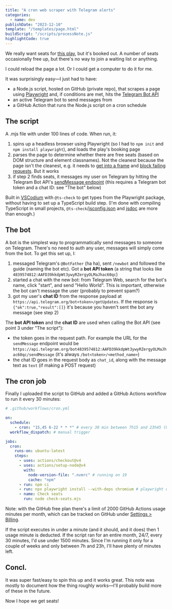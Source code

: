 ```yaml
---
title: "A cron web scraper with Telegram alerts"
categories:
  - name: dev
publishDate: "2023-12-10"
template: "/templates/page.html"
buildScript: "/scripts/processNote.js"
highlightCode: true
---
```


We really want seats for [this play](https://theatredecarouge.ch/spectacle/lusage-du-monde/), but it's booked out. A number of seats occasionally free up, but there's no way to join a waiting list or anything.

I could reload the page a lot. Or I could get a computer to do it for me.

It was surprisingly easy—I just had to have:

- a Node.js script, hosted on GitHub (private repo), that scrapes a page using [Playwright](https://github.com/microsoft/playwright) and, if conditions are met, hits the [Telegram Bot API](https://core.telegram.org/bots/api)
- an active Telegram bot to send messages from
- a GitHub Action that runs the Node.js script on a cron schedule

## The script

A .mjs file with under 100 lines of code. When run, it:

1. spins up a headless browser using Playwright (so I had to `npm init` and `npm install playwright`), and loads the play's booking page
2. parses the page to determine whether there are free seats (based on DOM structure and element classnames). Not the cleanest because the page isn't the cleanest, e.g. it needs to [get into a frame](https://playwright.dev/docs/api/class-elementhandle#element-handle-content-frame) and [block failing requests](https://playwright.dev/docs/network#abort-requests). But it works
3. if step 2 finds seats, it messages my user on Telegram by hitting the Telegram Bot API's [sendMessage endpoint](https://core.telegram.org/bots/api#sendmessage) (this requires a Telegram bot token and a chat ID: see "The bot" below)

Built in [VSCodium](https://github.com/VSCodium/vscodium) with `@ts-check` to get types from the Playwright package, without having to set up a TypeScript build step. (I'm done with compiling TypeScript in small projects, `@ts-check`/[jsconfig.json](https://www.typescriptlang.org/docs/handbook/tsconfig-json.html) and [jsdoc](https://www.typescriptlang.org/docs/handbook/jsdoc-supported-types.html) are more than enough.)

## The bot

A bot is the simplest way to programmatically send messages to someone on Telegram. There's no need to auth any user, messages will simply come from the bot. To get this set up, I:

1. messaged Telegram's `@BotFather` (ha ha), sent `/newbot` and followed the guide (naming the bot etc). Got a **bot API token** (a string that looks like `4839574812:AAFD39kkdpWt3ywyRZergyOLMaJhac60qc`)
2. started a chat with the new bot: from Telegram Web, search for the bot's name, click "start", and send "Hello World". This is important, otherwise the bot can't message the user (probably to prevent spam?)
3. got my user's **chat ID** from the response payload at `https://api.telegram.org/bot<token>/getUpdates`. If the response is `{"ok":true,"result":[]}` it's because you haven't sent the bot any message (see step 2)

The **bot API token** and the **chat ID** are used when calling the Bot API (see point 3 under "The script"):

- the token goes in the request path. For example the URL for the `sendMessage` endpoint would be `https://api.telegram.org/bot4839574812:AAFD39kkdpWt3ywyRZergyOLMaJhac60qc/sendMessage` (it's always `/bot<token>/<method_name>`)
- the chat ID goes in the request body as `chat_id`, along with the message text as `text` (if making a POST request)

## The cron job

Finally I uploaded the script to GitHub and added a GitHub Actions workflow to run it every 30 minutes:

```yml
# .github/workflows/cron.yml

on:
  schedule:
    - cron: "15,45 6-22 * * *" # every 30 min between 7h15 and 23h45 (UTC+1)
  workflow_dispatch: # manual trigger

jobs:
  cron:
    runs-on: ubuntu-latest
    steps:
      - uses: actions/checkout@v4
      - uses: actions/setup-node@v4
        with:
          node-version-file: ".nvmrc" # running on 19
          cache: "npm"
      - run: npm ci
      - run: npx playwright install --with-deps chromium # playwright deps
      - name: Check seats
        run: node check-seats.mjs
```

Note: with the GitHub free plan there's a limit of 2000 GitHub Actions usage minutes per month, which can be tracked on GitHub under [Settings > Billing](https://github.com/settings/billing/summary#usage).

If the script executes in under a minute (and it should, and it does) then 1 usage minute is deducted. If the script ran for an entire month, 24/7, every 30 minutes, I'd use under 1500 minutes. Since I'm running it only for a couple of weeks and only between 7h and 23h, I'll have plenty of minutes left.

## Concl.

It was super fast/easy to spin this up and it works great. This note was mostly to document how the thing roughly works—I'll probably build more of these in the future.

Now I hope we get seats!
